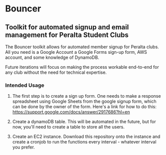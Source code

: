 # Bouncer
## Toolkit for automated signup and email management for Peralta Student Clubs

The Bouncer toolkit allows for automated member signup for Peralta clubs. All you need is a Google Account a Google Forms sign-up form, AWS account, and some knowledge of DynamoDB.

Future iterations will focus on making the process workable end-to-end for any club without the need for technical expertise.

### Intended Usage

1. The first step is to create a sign up form. One needs to make a response spreadsheet using Google Sheets from the google signup form, which can be done by the owner of the form. Here's a link for how to do this: https://support.google.com/docs/answer/2917686?hl=en

2. Create a dynamoDB table. This will be automated in the future, but for now, you'll need to create a table to store all the users.

3. Create an EC2 instance. Download this repository onto the instance and create a cronjob to run the functions every interval - whatever interval you prefer.

